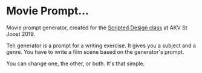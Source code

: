 # Movie Prompt...

Movie prompt generator, created for the [Scripted Design class](https://sd.olliepalmer.com) at AKV St Joost 2019.

Teh generator is a prompt for a writing exercise. It gives you a subject and a genre. You have to write a film scene based on the generator's prompt.

You can change one, the other, or both. It's that simple.
